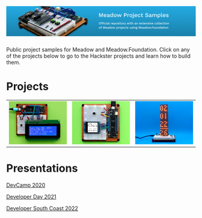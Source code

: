 <img src="Design/banner.jpg" style="margin-bottom:10px" />

Public project samples for Meadow and Meadow.Foundation. Click on any of the projects below to go to the Hackster projects and learn how to build them.

# Projects

<table width="100%">
    <tr>
        <td width="(100/3)%">
            <img src="Design/WifiWeatherClock.jpg"/>
        </td>
        <td width="(100/3)%">
            <img src="Design/WifiWeather.jpg"/>
        </td>
        <td width="(100/3)%">
            <img src="Design/WifiClock.jpg"/>
        </td>
    </tr>
</table>



# Presentations

[DevCamp 2020](source/DevCamp%202020/)

[Developer Day 2021](sources/DeveloperDat2021/)

[Developer South Coast 2022](sources/DeveloperSouthCoast/)
